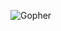 ![Gopher](http://1.bp.blogspot.com/-pR-cWhr-kRI/TqzZTFrFX5I/AAAAAAAACe4/eKnZo1pFu1g/s400/Gopher-Image-03.jpg)